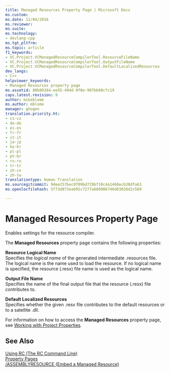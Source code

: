 ```yaml
---
title: Managed Resources Property Page | Microsoft Docs
ms.custom: 
ms.date: 11/04/2016
ms.reviewer: 
ms.suite: 
ms.technology:
- devlang-cpp
ms.tgt_pltfrm: 
ms.topic: article
f1_keywords:
- VC.Project.VCManagedResourceCompilerTool.ResourceFileName
- VC.Project.VCManagedResourceCompilerTool.OutputFileName
- VC.Project.VCManagedResourceCompilerTool.DefaultLocalizedResources
dev_langs:
- C++
helpviewer_keywords:
- Managed Resources property page
ms.assetid: 80b80384-ee55-494d-9f0e-907bb98cfc19
caps.latest.revision: 9
author: mikeblome
ms.author: mblome
manager: ghogen
translation.priority.ht:
- cs-cz
- de-de
- es-es
- fr-fr
- it-it
- ja-jp
- ko-kr
- pl-pl
- pt-br
- ru-ru
- tr-tr
- zh-cn
- zh-tw
translationtype: Human Translation
ms.sourcegitcommit: 9dee257bec0f09bd729bf10c4a1468ecb20dfa61
ms.openlocfilehash: 5f73d873ea691c7277a688906746d83826d2c569

---
```

# Managed Resources Property Page
Enables settings for the resource compiler.  
  
 The **Managed Resources** property page contains the following properties:  
  
 **Resource Logical Name**  
 Specifies the *logical name* of the generated intermediate .resources file. The logical name is the name used to load the resource. If no logical name is specified, the resource (.resx) file name is used as the logical name.  
  
 **Output File Name**  
 Specifies the name of the final output file that the resource (.resx) file contributes to.  
  
 **Default Localized Resources**  
 Specifies whether the given .resx file contributes to the default resources or to a satellite .dll.  
  
 For information on how to access the **Managed Resources** property page, see [Working with Project Properties](../ide/working-with-project-properties.md).  
  
## See Also  
 [Using RC (The RC Command Line)](http://msdn.microsoft.com/library/windows/desktop/aa381055)   
 [Property Pages](../ide/property-pages-visual-cpp.md)   
 [/ASSEMBLYRESOURCE (Embed a Managed Resource)](../build/reference/assemblyresource-embed-a-managed-resource.md)


<!--HONumber=Jan17_HO2-->


